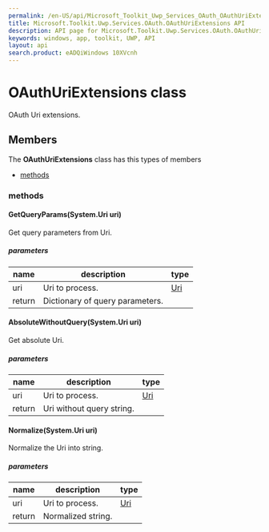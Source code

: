 ```yaml
---
permalink: /en-US/api/Microsoft_Toolkit_Uwp_Services_OAuth_OAuthUriExtensions.htm
title: Microsoft.Toolkit.Uwp.Services.OAuth.OAuthUriExtensions API 
description: API page for Microsoft.Toolkit.Uwp.Services.OAuth.OAuthUriExtensions
keywords: windows, app, toolkit, UWP, API
layout: api
search.product: eADQiWindows 10XVcnh
---
```



# OAuthUriExtensions class

OAuth Uri extensions.

## Members

The **OAuthUriExtensions** class has this types of members

* [methods](#methods)

### methods

#### GetQueryParams(System.Uri uri)

Get query parameters from Uri.

##### parameters



| name | description | type || --- | --- | --- || uri | Uri to process. | [Uri](https://msdn.microsoft.com/library/windows/apps/System.Uri) || return |Dictionary of query parameters. |


#### AbsoluteWithoutQuery(System.Uri uri)

Get absolute Uri.

##### parameters



| name | description | type || --- | --- | --- || uri | Uri to process. | [Uri](https://msdn.microsoft.com/library/windows/apps/System.Uri) || return |Uri without query string. |


#### Normalize(System.Uri uri)

Normalize the Uri into string.

##### parameters



| name | description | type || --- | --- | --- || uri | Uri to process. | [Uri](https://msdn.microsoft.com/library/windows/apps/System.Uri) || return |Normalized string. |

